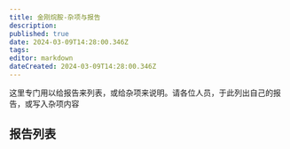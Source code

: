 ```yaml
---
title: 金刚烷胺-杂项与报告
description: 
published: true
date: 2024-03-09T14:28:00.346Z
tags: 
editor: markdown
dateCreated: 2024-03-09T14:28:00.346Z
---
```


这里专门用以给报告来列表，或给杂项来说明。请各位人员，于此列出自己的报告，或写入杂项内容
## 报告列表